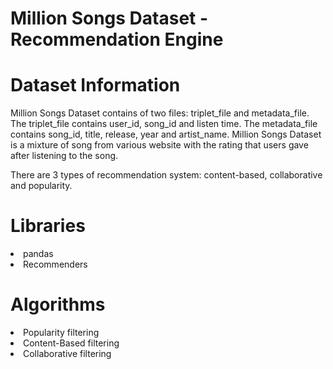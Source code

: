 # Million Songs Dataset - Recommendation Engine


# Dataset Information

Million Songs Dataset contains of two files: triplet_file and metadata_file. The triplet_file contains user_id, song_id and listen time. The metadata_file contains song_id, title, release, year and artist_name. Million Songs Dataset is a mixture of song from various website with the rating that users gave after listening to the song.

There are 3 types of recommendation system: content-based, collaborative and popularity.

# Libraries

<li>pandas
<li>Recommenders

# Algorithms

<li>Popularity filtering
<li>Content-Based filtering
<li>Collaborative filtering
